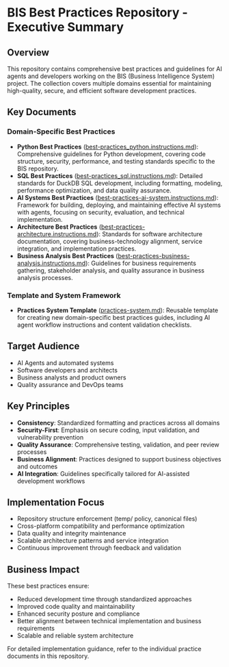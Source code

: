 # BIS Best Practices Repository - Executive Summary

## Overview
This repository contains comprehensive best practices and guidelines for AI agents and developers working on the BIS (Business Intelligence System) project. The collection covers multiple domains essential for maintaining high-quality, secure, and efficient software development practices.

## Key Documents

### Domain-Specific Best Practices
- **Python Best Practices** ([best-practices_python.instructions.md](best-practices_python.instructions.md)): Comprehensive guidelines for Python development, covering code structure, security, performance, and testing standards specific to the BIS repository.
- **SQL Best Practices** ([best-practices_sql.instructions.md](best-practices_sql.instructions.md)): Detailed standards for DuckDB SQL development, including formatting, modeling, performance optimization, and data quality assurance.
- **AI Systems Best Practices** ([best-practices-ai-system.instructions.md](best-practices-ai-system.instructions.md)): Framework for building, deploying, and maintaining effective AI systems with agents, focusing on security, evaluation, and technical implementation.
- **Architecture Best Practices** ([best-practices-architecture.instructions.md](best-practices-architecture.instructions.md)): Standards for software architecture documentation, covering business-technology alignment, service integration, and implementation practices.
- **Business Analysis Best Practices** ([best-practices-business-analysis.instructions.md](best-practices-business-analysis.instructions.md)): Guidelines for business requirements gathering, stakeholder analysis, and quality assurance in business analysis processes.

### Template and System Framework
- **Practices System Template** ([practices-system.md](practices-system.md)): Reusable template for creating new domain-specific best practices guides, including AI agent workflow instructions and content validation checklists.

## Target Audience
- AI Agents and automated systems
- Software developers and architects
- Business analysts and product owners
- Quality assurance and DevOps teams

## Key Principles
- **Consistency**: Standardized formatting and practices across all domains
- **Security-First**: Emphasis on secure coding, input validation, and vulnerability prevention
- **Quality Assurance**: Comprehensive testing, validation, and peer review processes
- **Business Alignment**: Practices designed to support business objectives and outcomes
- **AI Integration**: Guidelines specifically tailored for AI-assisted development workflows

## Implementation Focus
- Repository structure enforcement (temp/ policy, canonical files)
- Cross-platform compatibility and performance optimization
- Data quality and integrity maintenance
- Scalable architecture patterns and service integration
- Continuous improvement through feedback and validation

## Business Impact
These best practices ensure:
- Reduced development time through standardized approaches
- Improved code quality and maintainability
- Enhanced security posture and compliance
- Better alignment between technical implementation and business requirements
- Scalable and reliable system architecture

For detailed implementation guidance, refer to the individual practice documents in this repository.






